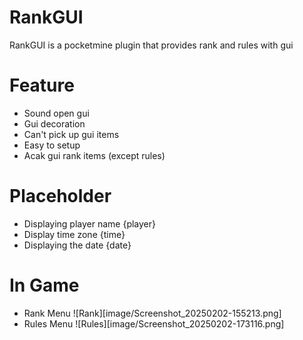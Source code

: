# RankGUI
RankGUI is a pocketmine plugin that provides rank and rules with gui

# Feature
- Sound open gui
- Gui decoration
- Can't pick up gui items
- Easy to setup
- Acak gui rank items (except rules)

# Placeholder
- Displaying player name {player}
- Display time zone {time}
- Displaying the date {date}

# In Game
- Rank Menu
![Rank][image/Screenshot_20250202-155213.png]
- Rules Menu
![Rules][image/Screenshot_20250202-173116.png]
